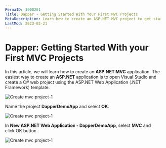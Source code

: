 ```yaml
---
PermaID: 1000201
Title: Dapper - Getting Started With Your First MVC Projects
MetaDescription: Learn how to create an ASP.NET MVC project to get started with Dapper. Follow our step-by-step Dapper tutorial with image to create your first MVC project.
LastMod: 2023-02-21
---
```


# Dapper: Getting Started With your First MVC Projects

In this article, we will learn how to create an **ASP.NET MVC** application. The easiest way to create an **ASP.NET** application is to open Visual Studio and create a C# web project using the ASP.NET Web Application (.NET Framework) template. 

<img src="https://raw.githubusercontent.com/zzzprojects/docs/master/dapper-tutorial.net/images/create-mvc-project-1.png" alt="Create mvc project-1">

Name the project **DapperDemoApp** and select **OK**.

<img src="https://raw.githubusercontent.com/zzzprojects/docs/master/dapper-tutorial.net/images/create-mvc-project-2.png" alt="Create mvc project-1">

In **New ASP.NET Web Application - DapperDemoApp**, select **MVC** and click OK button. 

<img src="https://raw.githubusercontent.com/zzzprojects/docs/master/dapper-tutorial.net/images/create-mvc-project.png" alt="Create mvc project-1">
